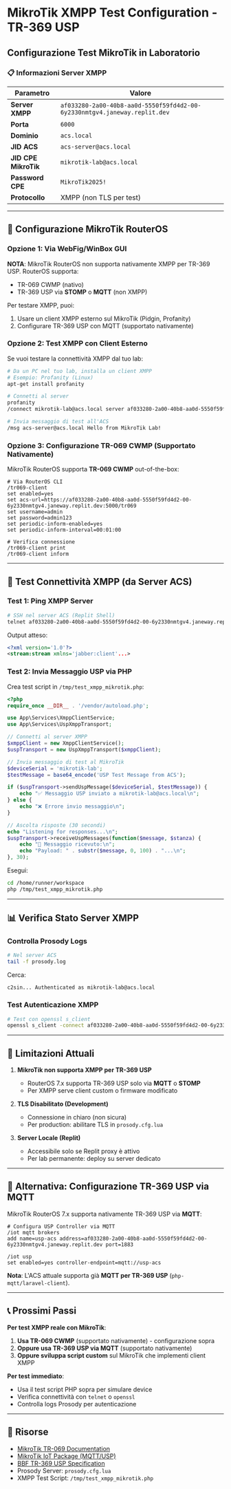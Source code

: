 # MikroTik XMPP Test Configuration - TR-369 USP

## Configurazione Test MikroTik in Laboratorio

### 📋 Informazioni Server XMPP

| Parametro | Valore |
|-----------|--------|
| **Server XMPP** | `af033280-2a00-40b8-aa0d-5550f59fd4d2-00-6y2330nmtgv4.janeway.replit.dev` |
| **Porta** | `6000` |
| **Dominio** | `acs.local` |
| **JID ACS** | `acs-server@acs.local` |
| **JID CPE MikroTik** | `mikrotik-lab@acs.local` |
| **Password CPE** | `MikroTik2025!` |
| **Protocollo** | XMPP (non TLS per test) |

---

## 🔧 Configurazione MikroTik RouterOS

### Opzione 1: Via WebFig/WinBox GUI

**NOTA**: MikroTik RouterOS non supporta nativamente XMPP per TR-369 USP. RouterOS supporta:
- TR-069 CWMP (nativo)
- TR-369 USP via **STOMP** o **MQTT** (non XMPP)

Per testare XMPP, puoi:
1. Usare un client XMPP esterno sul MikroTik (Pidgin, Profanity)
2. Configurare TR-369 USP con MQTT (supportato nativamente)

### Opzione 2: Test XMPP con Client Esterno

Se vuoi testare la connettività XMPP dal tuo lab:

```bash
# Da un PC nel tuo lab, installa un client XMPP
# Esempio: Profanity (Linux)
apt-get install profanity

# Connetti al server
profanity
/connect mikrotik-lab@acs.local server af033280-2a00-40b8-aa0d-5550f59fd4d2-00-6y2330nmtgv4.janeway.replit.dev port 6000

# Invia messaggio di test all'ACS
/msg acs-server@acs.local Hello from MikroTik Lab!
```

### Opzione 3: Configurazione TR-069 CWMP (Supportato Nativamente)

MikroTik RouterOS supporta **TR-069 CWMP** out-of-the-box:

```routeros
# Via RouterOS CLI
/tr069-client
set enabled=yes
set acs-url=https://af033280-2a00-40b8-aa0d-5550f59fd4d2-00-6y2330nmtgv4.janeway.replit.dev:5000/tr069
set username=admin
set password=admin123
set periodic-inform-enabled=yes
set periodic-inform-interval=00:01:00

# Verifica connessione
/tr069-client print
/tr069-client inform
```

---

## 🧪 Test Connettività XMPP (da Server ACS)

### Test 1: Ping XMPP Server

```bash
# SSH nel server ACS (Replit Shell)
telnet af033280-2a00-40b8-aa0d-5550f59fd4d2-00-6y2330nmtgv4.janeway.replit.dev 6000
```

Output atteso:
```xml
<?xml version='1.0'?>
<stream:stream xmlns='jabber:client'...>
```

### Test 2: Invia Messaggio USP via PHP

Crea test script in `/tmp/test_xmpp_mikrotik.php`:

```php
<?php
require_once __DIR__ . '/vendor/autoload.php';

use App\Services\XmppClientService;
use App\Services\UspXmppTransport;

// Connetti al server XMPP
$xmppClient = new XmppClientService();
$uspTransport = new UspXmppTransport($xmppClient);

// Invia messaggio di test al MikroTik
$deviceSerial = 'mikrotik-lab';
$testMessage = base64_encode('USP Test Message from ACS');

if ($uspTransport->sendUspMessage($deviceSerial, $testMessage)) {
    echo "✅ Messaggio USP inviato a mikrotik-lab@acs.local\n";
} else {
    echo "❌ Errore invio messaggio\n";
}

// Ascolta risposte (30 secondi)
echo "Listening for responses...\n";
$uspTransport->receiveUspMessages(function($message, $stanza) {
    echo "📨 Messaggio ricevuto:\n";
    echo "Payload: " . substr($message, 0, 100) . "...\n";
}, 30);
```

Esegui:
```bash
cd /home/runner/workspace
php /tmp/test_xmpp_mikrotik.php
```

---

## 📊 Verifica Stato Server XMPP

### Controlla Prosody Logs

```bash
# Nel server ACS
tail -f prosody.log
```

Cerca:
```
c2sin... Authenticated as mikrotik-lab@acs.local
```

### Test Autenticazione XMPP

```bash
# Test con openssl s_client
openssl s_client -connect af033280-2a00-40b8-aa0d-5550f59fd4d2-00-6y2330nmtgv4.janeway.replit.dev:6000 -starttls xmpp
```

---

## 🚨 Limitazioni Attuali

1. **MikroTik non supporta XMPP per TR-369 USP**
   - RouterOS 7.x supporta TR-369 USP solo via **MQTT** o **STOMP**
   - Per XMPP serve client custom o firmware modificato

2. **TLS Disabilitato (Development)**
   - Connessione in chiaro (non sicura)
   - Per production: abilitare TLS in `prosody.cfg.lua`

3. **Server Locale (Replit)**
   - Accessibile solo se Replit proxy è attivo
   - Per lab permanente: deploy su server dedicato

---

## 🔄 Alternativa: Configurazione TR-369 USP via MQTT

MikroTik RouterOS 7.x supporta nativamente TR-369 USP via **MQTT**:

```routeros
# Configura USP Controller via MQTT
/iot mqtt brokers
add name=usp-acs address=af033280-2a00-40b8-aa0d-5550f59fd4d2-00-6y2330nmtgv4.janeway.replit.dev port=1883

/iot usp
set enabled=yes controller-endpoint=mqtt://usp-acs
```

**Nota**: L'ACS attuale supporta già **MQTT per TR-369 USP** (`php-mqtt/laravel-client`).

---

## 📞 Prossimi Passi

**Per test XMPP reale con MikroTik**:
1. **Usa TR-069 CWMP** (supportato nativamente) - configurazione sopra
2. **Oppure usa TR-369 USP via MQTT** (supportato nativamente)
3. **Oppure sviluppa script custom** sul MikroTik che implementi client XMPP

**Per test immediato**:
- Usa il test script PHP sopra per simulare device
- Verifica connettività con `telnet` o `openssl`
- Controlla logs Prosody per autenticazione

---

## 🔗 Risorse

- [MikroTik TR-069 Documentation](https://help.mikrotik.com/docs/display/ROS/TR-069)
- [MikroTik IoT Package (MQTT/USP)](https://help.mikrotik.com/docs/display/ROS/IoT)
- [BBF TR-369 USP Specification](https://usp.technology/)
- Prosody Server: `prosody.cfg.lua`
- XMPP Test Script: `/tmp/test_xmpp_mikrotik.php`
